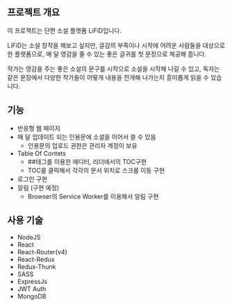 <h2> 프로젝트 개요 </h2>
이 프로젝트는 단편 소설 플랫폼 LiFiD입니다.

LiFiD는 소설 창작을 해보고 싶지만, 글감의 부족이나 시작에 어려운 사람들을 대상으로 한 플랫폼으로, 매 달 영감을 줄 수 있는 좋은 글귀를 첫 문장으로 제공해 줍니다. 

작가는 영감을 주는 좋은 소설의 문구를 시작으로 소설을 시작해 나갈 수 있고, 독자는 같은 문장에서 다양한 작가들이 어떻게 내용을 전개해 나가는지 흥미롭게 읽을 수 있습니다.

<h2>기능</h2>

* 반응형 웹 페이지
* 매 달 업데이트 되는 인용문에 소설을 이어서 쓸 수 있음
  * 인용문의 업로드 권한은 관리자 계정이 보유
* Table Of Contets
  * ##태그를 이용한 에디터, 리더에서의 TOC구현
  * TOC를 클릭해서 각각의 문서 위치로 스크롤 이동 구현
* 로그인 구현
* 알림 (구현 예정)
  * Browser의 Service Worker를 이용해서 알림 구현

<h2>사용 기술</h2>

* NodeJS
* React
* React-Router(v4)
* React-Redux
* Redux-Thunk
* SASS
* ExpressJs
* JWT Auth
* MongoDB

